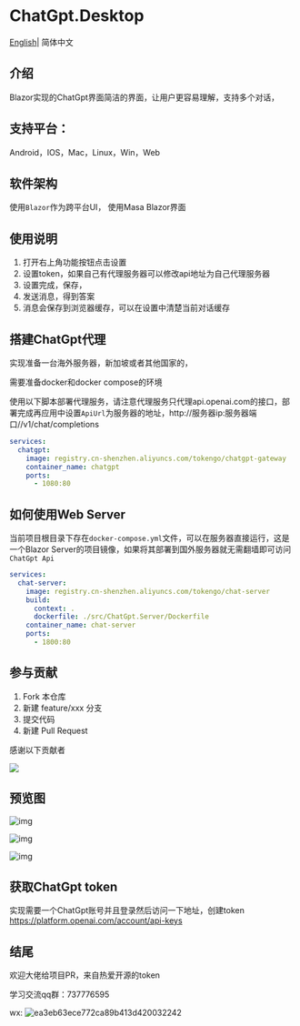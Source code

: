 # ChatGpt.Desktop

[English](./README.md)| 简体中文

## 介绍
Blazor实现的ChatGpt界面简洁的界面，让用户更容易理解，支持多个对话，

## 支持平台：

Android，IOS，Mac，Linux，Win，Web

## 软件架构
使用`Blazor`作为跨平台UI，
使用Masa Blazor界面

## 使用说明

1.  打开右上角功能按钮点击设置
1.  设置token，如果自己有代理服务器可以修改api地址为自己代理服务器
1.  设置完成，保存，
1.  发送消息，得到答案
1.  消息会保存到浏览器缓存，可以在设置中清楚当前对话缓存

## 搭建ChatGpt代理

实现准备一台海外服务器，新加坡或者其他国家的，

需要准备docker和docker compose的环境

使用以下脚本部署代理服务，请注意代理服务只代理api.openai.com的接口，部署完成再应用中设置`ApiUrl`为服务器的地址，http://服务器ip:服务器端口//v1/chat/completions

```yml
services:
  chatgpt:
    image: registry.cn-shenzhen.aliyuncs.com/tokengo/chatgpt-gateway
    container_name: chatgpt
    ports:
      - 1080:80
```

## 如何使用Web Server

当前项目根目录下存在`docker-compose.yml`文件，可以在服务器直接运行，这是一个Blazor Server的项目镜像，如果将其部署到国外服务器就无需翻墙即可访问`ChatGpt Api`

```yaml
services:
  chat-server:
    image: registry.cn-shenzhen.aliyuncs.com/tokengo/chat-server
    build:
      context: .
      dockerfile: ./src/ChatGpt.Server/Dockerfile
    container_name: chat-server
    ports:
      - 1800:80
```

## 参与贡献

1.  Fork 本仓库
2.  新建 feature/xxx 分支
3.  提交代码
4.  新建 Pull Request

感谢以下贡献者

<a href="https://github.com/239573049/ChatGpt.Desktop/graphs/contributors">
  <img src="https://contrib.rocks/image?repo=239573049/ChatGpt.Desktop" />
</a>

## 预览图

![img](./img/setting.png)

![img](./img/home.png)

![img](./img/home1.png)

## 获取ChatGpt token

实现需要一个ChatGpt账号并且登录然后访问一下地址，创建token
https://platform.openai.com/account/api-keys


## 结尾

欢迎大佬给项目PR，来自热爱开源的token

学习交流qq群：737776595

wx: ![ea3eb63ece772ca89b413d420032242](./img/wx.jpg)

